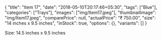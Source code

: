 {
    "title": "Item 17",
    "date": "2018-05-10T20:17:46+05:30",
    "tags": ["Blue"],
    "categories": ["Trays"],
    "images": ["img/Item17.jpeg"],
    "thumbnailImage": "img/Item17.jpeg",
    "comparePrice": null,
    "actualPrice": "₹ 750.00",
    "size": "14 inches x 9.5 inches",
    "inStock": true,
    "options": {},
    "variants": []
}

Size: 14.5 inches x 9.5 inches